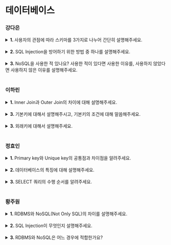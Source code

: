# 데이터베이스

### 강다은
<details>
   <summary> <b>1. </b> 사용자의 관점에 따라 스키마를 3가지로 나누어 간단히 설명해주세요. </summary> <br />
<div>
      
- 스키마는 외부 스키마, 개념 스키마, 내부 스키마로 구분합니다. 
- 외부 스키마는 실제 세계에 존재하는 데이터를 사용자에게 어떻게 보여줄 것인지 정의합니다.
- 개념 스키마는 데이터베이스의 전체적인 논리 구조를 정의합니다.
- 내부 스키마는 데이터베이스의 물리적 저장 구조입니다.

</div>
</details>
<br />
<details>
   <summary> <b>2. </b> SQL Injection을 방어하기 위한 방법 중 하나를 설명해주세요. </summary> <br />
<div>
      
- prepared statement를 사용할 수 있습니다. 쿼리문에서 전달 인자를 ?로 받아 서버측에서 필터링 과정을 거치는 방식으로 공격을 방어합니다.

</div>
</details>
<br />
<details>
   <summary> <b>3. </b> NoSQL을 사용한 적 있나요? 사용한 적이 있다면 사용한 이유를, 사용하지 않았다면 사용하지 않은 이유를 설명해주세요.  </summary> <br />
<div>
      
- NoSQL을 사용한 적이 없습니다. 저는 데이터 무결성을 보장하기 위해 주로RDBMS를 사용했던 것 같습니다.
  
</div>
</details>
<br />

### 이하린
<details>
   <summary> <b>1. </b> Inner Join과 Outer Join의 차이에 대해 설명해주세요. </summary> <br />
<div>
      
- Inner Join은 서로 연관된 내용만 검색하는 조인 방법입니다. A와 B에 대해 수행했을 때 A와 B의 교집합을 말합니다.
- Outer Join은 한 쪽에는 데이터가 있고 한 쪽에는 데이터가 없는 경우, 데이터가 있는 쪽의 내용을 전부 출력하는 방법입니다. A와 B에 대해 수행했을 때 A와 B의 합집합을 말합니다.

</div>
</details>
<br />
<details>
   <summary> <b>3. </b> 기본키에 대해서 설명해주시고, 기본키의 조건에 대해 말씀해주세요. </summary> <br />
<div>
   
   - **기본키**는 한 릴레이션에서 특정 튜플을 유일하게 구별할 수 있는 속성입니다.
   - 기본키는 유일성, 최소성, 개체 무결성을 만족해야 합니다.
   - **유일성**은 기본키를 구성하는 컬럼은 테이블에서 레코드를 식별할 수 있도록 유일해야 한다는 속성입니다.
   - **최소성**은 유일성을 만족하는 한도 내에서 최소한의 컬럼으로 구성되어야 한다는 속성입니다.
   - **개체 무결성**은 기본키가 가지고 있는 값의 유일성을 보장받아야 한다는 속성입니다.

</div>
</details>
<br />
<details>
   <summary> <b>3. </b> 외래키에 대해서 설명해주세요.  </summary> <br />
<div>
      
- **외래키**는 두 테이블을 서로 연결하는데 사용되는 키입니다.
- 테이블 간의 관계를 나타낼 떄 사용하며, 다른 테이블의 기본키를 참조해 외래키로 사용합니다.
- 관계를 맺고 있는 릴레이션 R1, R2에서 릴레이션 R1 참조하고 있는 릴레이션 R2의 기본키와 같은 R1 릴레이션 속성을 외래키라고 합니다.
  
</div>
</details>
<br />


### 정효인
<details>
   <summary> <b>1. </b> Primary key와 Unique key의 공통점과 차이점을 알려주세요. </summary> <br />
<div>
      
- Primary key와 Unique key 모두 중복값을 허용하지 않는다는 공통점이 있습니다.
- 차이점으로는 Primary key는 null값을 허용하지 않고 테이블에서 1개만 생성가능하지만 Unique key는 null값을 허용하고 테이블에서 여러개 생성 가능합니다.

</div>
</details>
<br />
<details>
   <summary> <b>2. </b> 데이터베이스의 특징에 대해 설명해주세요. </summary> <br />
<div>
   
   - **실시간 접근성(Real-Time Accessibility)** : 비정형적인 질의(조회)에 대하여 실시간 처리에 의한 응답이 가능해야 한다.
   - **지속적인 변화(Continuous Evloution)** : 데이터베이스의 상태는 동적입니다. 즉 새로운 데이터의 삽입(Insert), 삭제(Delete), 갱신(Update)으로 항상 최신의 데이터를 유지해야 한다.
   - **동시 공용(Concurrent Sharing)** : 데이터베이스는 서로 다른 목적을 가진 여러 응용자들을 위한 것이므로 다수의 사용자가 동시에 같은 내용의 데이터를 이용할 수 있어야 한다.
   - **내용에 의한 참조(Content Reference)** : 데이터베이스에 있는 데이터를 참조할 때 데이터 레코드의 주소나 위치에 의해서가 아니라 사용자가 요구하는 데이터 내용으로 찾는다.

</div>
</details>
<br />
<details>
   <summary> <b>3. </b> SELECT 쿼리의 수행 순서를 알려주세요.  </summary> <br />
<div>
      
- FROM, ON, JOIN > WHERE, GROUP BY, HAVING > SELECT > DISTINCT > ORDER BY > LIMIT 순으로 실행됩니다.
- (간단) FROM, WHERE, GROUP BY, HAVING, SELECT, ORDER BY
  
</div>
</details>
<br />

### 황주원
<details>
   <summary> <b>1. </b> RDBMS와 NoSQL(Not Only SQL)의 차이를 설명해주세요. </summary> <br />
<div>
      
- RDBMS는 모든 데이터를 2차원 테이블 형태로 표현합니다.
- NoSQL은 RDBMS와 반대로 데이터간의 관계를 정의하지 않고, 스키마가 없어 좀 더 자유롭게 데이터를 관리할 수 있으며, 컬렉션이라는 형태로 데이터를 관리합니다.

</div>
</details>
<br />
<details>
   <summary> <b>2. </b> SQL Injection이 무엇인지 설명해주세요. </summary> <br />
<div>
   
   - SQL Injection이란 공격자가 악의적인 의도를 갖는 SQL 구문을 삽입하여 데이터베이스를 비정상적으로 조작하는 코드 인젝션 공격 기법입니다.
</div>
</details>
<br />
<details>
   <summary> <b>3. </b> RDBMS와 NoSQL은 어느 경우에 적합한가요?  </summary> <br />
<div>
      
- RDBMS는 중복된 데이터가 없어(데이터 무결성) 변경이 용이하기 때문에 관계를 맺고 있는 데이터가 자주 변경이 이루어지지 않는 시스템에 적합합니다.
    
   - 데이터 구조가 명확하고, 변경 될 여지가 없으며 스키마가 중요한 경우 사용하는 것이 좋습니다.
    
- NoSQL은 데이터 중복이 발생할 수 있으며 중복된 데이터가 변경될 시 모든 컬렉션에서 수정해야 하기 때문에 Update가 많이 이루어지지 않는 시스템에 좋습니다. 또한, Scale-out이 가능하다는 장점을 활용해 막대한 데이터를 저장해야 해서 DB를 Scale-out 해야 되는 시스템에 적합합니다.
    
   - 정확한 데이터 구조를 알 수 없고 데이터가 변경/확장 될 수 있는 경우 사용하는 것이 좋습니다.
  
</div>
</details>
<br />
